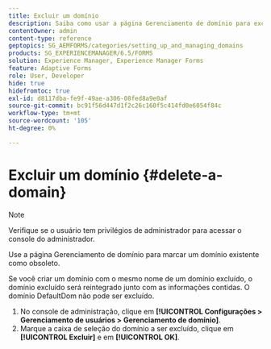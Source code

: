 ```yaml
---
title: Excluir um domínio
description: Saiba como usar a página Gerenciamento de domínio para excluir um domínio ou marcar um domínio existente como obsoleto.
contentOwner: admin
content-type: reference
geptopics: SG_AEMFORMS/categories/setting_up_and_managing_domains
products: SG_EXPERIENCEMANAGER/6.5/FORMS
solution: Experience Manager, Experience Manager Forms
feature: Adaptive Forms
role: User, Developer
hide: true
hidefromtoc: true
exl-id: d8117dba-fe9f-49ae-a306-08fed8a9e0af
source-git-commit: bc91f56d447d1f2c26c160f5c414fd0e6054f84c
workflow-type: tm+mt
source-wordcount: '105'
ht-degree: 0%

---
```


# Excluir um domínio {#delete-a-domain}

>[!NOTE]
> 
> Verifique se o usuário tem privilégios de administrador para acessar o console do administrador.

Use a página Gerenciamento de domínio para marcar um domínio existente como obsoleto.

Se você criar um domínio com o mesmo nome de um domínio excluído, o domínio excluído será reintegrado junto com as informações contidas. O domínio DefaultDom não pode ser excluído.

1. No console de administração, clique em **[!UICONTROL Configurações > Gerenciamento de usuários > Gerenciamento de domínio]**.
1. Marque a caixa de seleção do domínio a ser excluído, clique em **[!UICONTROL Excluir]** e em **[!UICONTROL OK]**.
